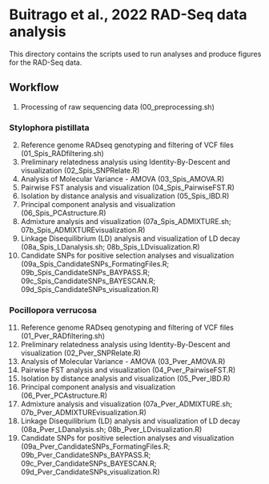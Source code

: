 # Buitrago et al., 2022 RAD-Seq data analysis

This directory contains the scripts used to run analyses and produce figures for the RAD-Seq data.

## Workflow
1. Processing of raw sequencing data (00_preprocessing.sh)

### Stylophora pistillata
2. Reference genome RADseq genotyping and filtering of VCF files (01_Spis_RADfiltering.sh)
3. Preliminary relatedness analysis using Identity-By-Descent and visualization (02_Spis_SNPRelate.R)
4. Analysis of Molecular Variance - AMOVA (03_Spis_AMOVA.R)
5. Pairwise FST analysis and visualization (04_Spis_PairwiseFST.R)
6. Isolation by distance analysis and visualization (05_Spis_IBD.R)
7. Principal component analysis and visualization (06_Spis_PCAstructure.R)
8. Admixture analysis and visualization (07a_Spis_ADMIXTURE.sh; 07b_Spis_ADMIXTUREvisualization.R)
9. Linkage Disequilibrium (LD) analysis and visualization of LD decay (08a_Spis_LDanalysis.sh; 08b_Spis_LDvisualization.R)
10. Candidate SNPs for positive selection analyses and visualization (09a_Spis_CandidateSNPs_FormatingFiles.R; 09b_Spis_CandidateSNPs_BAYPASS.R; 09c_Spis_CandidateSNPs_BAYESCAN.R; 09d_Spis_CandidateSNPs_visualization.R)

### Pocillopora verrucosa
11. Reference genome RADseq genotyping and filtering of VCF files (01_Pver_RADfiltering.sh)
12. Preliminary relatedness analysis using Identity-By-Descent and visualization (02_Pver_SNPRelate.R)
13. Analysis of Molecular Variance - AMOVA (03_Pver_AMOVA.R)
14. Pairwise FST analysis and visualization (04_Pver_PairwiseFST.R)
15. Isolation by distance analysis and visualization (05_Pver_IBD.R)
16. Principal component analysis and visualization (06_Pver_PCAstructure.R)
17. Admixture analysis and visualization (07a_Pver_ADMIXTURE.sh; 07b_Pver_ADMIXTUREvisualization.R)
18. Linkage Disequilibrium (LD) analysis and visualization of LD decay (08a_Pver_LDanalysis.sh; 08b_Pver_LDvisualization.R)
19. Candidate SNPs for positive selection analyses and visualization (09a_Pver_CandidateSNPs_FormatingFiles.R; 09b_Pver_CandidateSNPs_BAYPASS.R; 09c_Pver_CandidateSNPs_BAYESCAN.R; 09d_Pver_CandidateSNPs_visualization.R)

